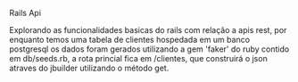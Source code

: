 Rails Api

Explorando as funcionalidades basicas do rails com relação a apis rest,
por enquanto temos uma tabela de clientes hospedada em um banco postgresql
os dados foram gerados utilizando a gem 'faker' do ruby contido em db/seeds.rb,
a rota princial fica em /clientes, que construirá o json atraves do jbuilder utilizando o método get.
